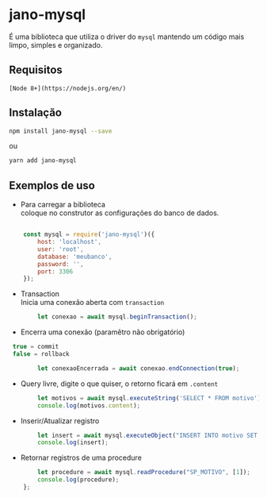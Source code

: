 # jano-mysql

É uma biblioteca que utiliza o driver do `mysql` mantendo um código mais limpo, simples e organizado.

## Requisitos
    [Node 8+](https://nodejs.org/en/)
## Instalação
```bash
npm install jano-mysql --save
````
ou
```bash
yarn add jano-mysql
````
## Exemplos de uso
* Para carregar a biblioteca  
   coloque no construtor as configurações do banco de dados.  

```javascript

    const mysql = require('jano-mysql')({
        host: 'localhost',
        user: 'root',
        database: 'meubanco',
        password: '',
        port: 3306
    });

```
* Transaction  
Inicia uma conexão aberta com `transaction` 
```javascript
        let conexao = await mysql.beginTransaction();
 ```

* Encerra uma conexão (paramêtro não obrigatório) 

```javascript
 true = commit 
 false = rollback
  ```
```javascript
        let conexaoEncerrada = await conexao.endConnection(true);
 ```
* Query livre, digite o que quiser, o retorno ficará em `.content`

```javascript
        let motivos = await mysql.executeString('SELECT * FROM motivo');
        console.log(motivos.content);
```     
* Inserir/Atualizar registro

```javascript
        let insert = await mysql.executeObject("INSERT INTO motivo SET ?", { DESCRICAO: 'teste' });
        console.log(insert);
``` 

* Retornar registros de uma procedure
```javascript
        let procedure = await mysql.readProcedure("SP_MOTIVO", [1]);
        console.log(procedure);
    };
``` 
